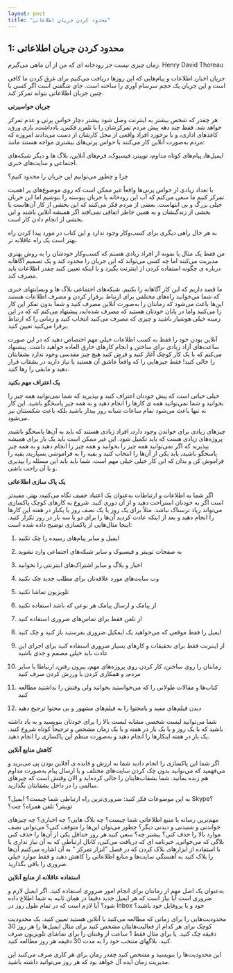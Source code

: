 ```yaml
---
layout: post
title: "محدود کردن جریان اطلاعاتی"
---
```

1: محدود کردن جریان اطلاعاتی
----------------------------

زمان چیزی نیست جز رودخانه ای که من از آن ماهی می‌گیرم. Henry David
Thoreau

جریان اخبار٫ اطلاعات و پیام‌هایی که این روزها دریافت می‌کنیم برای غرق
کردن ما کافی است و این جریان یک حجم سرسام آوری را ساخته است. جای شگفتی
است اگر کسی با چنین جریان اطلاعاتی بتواند تمرکز کند.

**جریان حواسپرتی**

هر چقدر که شخص بیشتر به اینترنت وصل شود بیشتر دچار حواس پرتی و عدم تمرکز
خواهد شد. فقط چند دهه پیش مردم تمرکزشان را با تلفن٫ فکس٫ یادداشت٫ بازی
ورق٫ کاغذهای اداری٫ و یا برخورد افراد واقعی از محل کارشان از دست
می‌دادند امروزه که مردم به‌صورت آنلاین کار می‌کنند با حواس پرتی‌های
بیشتری مواجه هستند مانند:

ایمیل‌ها٫ پیام‌های کوتاه مداوم٫ توییتر٫ فیسبوک٫ فرم‌های آنلاین٫ بلاگ ها
و دیگر شبکه‌های اجتماعی و سایت‌های خبری.

چرا و چطور می‌توانیم این جریان را محدود کنیم؟

با تعداد زیادی از حواس پرتی‌ها واقعاً غیر ممکن است که روی موضوع‌های پر
اهمیت تمرکز کنیم ما سعی می‌کنم که آب این رودخانه یا جریان پیوسته را
بنوشیم اما این جریان خیلی بزرگ و بی انتهاست. بعضی از مردم فکر می‌کنند که
این بخشی از کار آن‌هاست یا بخشی از زندگیشان و به همین خاطر اتفاقی
نمی‌افتد اگر همیشه آنلاین باشند و این بخشی از انجام دادن کار است.

به هر حال راهی دیگری برای کسب‌وکار وجود ندارد و این کتاب در مورد پیدا
کردن راه بهتر است یک راه عاقلانه تر.

من فقط یک مثال یا نمونه از افراد زیادی هستم که کسب‌وکار خودشان را به روش
بهتری مدیریت می‌کنند اما چه کسی می‌تواند که این جریان را محدود کند و یک
تصمیم آگاهانه درباره ی چگونه استفاده کردن از اینترنت بگیرد و یا اینکه
تعیین کنید چقدر اطلاعات باید مصرف کند.

ما قصد داریم که این کار آگاهانه را بکنیم. شبکه‌های اجتماعی بلاگ ها و
وبسایتهای خبری که شما می‌خوانید راه‌های مختلفی برای ارتباط برقرار کردن و
مصرف اطلاعات هستند این‌ها باعث می‌شود که زمانتان را به‌صورت آنلاین مصرف
کنید و شما بدون تفکر این کار را می‌کنید واما در پایان خودتان هستید که
مصرف شده‌اید٫ پیشنهاد می‌کنم که که در این زمینه خیلی هوشیار باشید و چیزی
که مصرف می‌کنید انتخاب کنید و زمانی را که ارتباط برقرا می‌کنید تعیین
کنید.

آنلاین بودن خود را فقط به کسب اطلاعات خیلی مهم اختصاص دهید که در این
صورت ساعت‌های آزاد زیادی برای ساختن و انجام کارهای خارق العاده خواهید
داشت. پیشنهاد می‌کنم که با یک کار کوچک آغاز کنید و فرض کنید هیچ چیز
مقدسی وجود ندارد بشقابتان را خالی کنید!‌ فقط چیزهایی را که واقعاً عاشق
آن هستید یا نیاز دارید در بشقاب قرار دهید و مابقی را رها کنید.

**یک اعتراف مهم بکنید**

خیلی حیاتی است که پیش خودتان اعتراف کنید و بپذیرید که شما نمی‌توانید همه
چیز را بخوانید و شما نمی‌توانید همه ی کارها را انجام دهید و به همه چیز
پاسخگو باشید. این کار نه تنها باعث می‌شود تمام ساعات شبانه روز بیدار
باشید بلکه باعث شکستتان نیز می‌شود.

چیزهای زیادی برای خواندن وجود دارد٫ افراد زیادی هستند که باید به آن‌ها
پاسخگو باشید٫ پروژه‌های زیادی هست که باید تکمیل شود. این غیر ممکن است
باید یک بار برای همیشه بپذیرید که اگر نمی‌توانید همه چیز را بخوانید و
همه چیز را انجام دهید و به همه چیز پاسخگو باشید٫ باید یکی از آن‌ها را
انتخاب کنید و بقیه را به فراموشی بسپارید٫ بقیه را فراموش کن و بدان که
این کار خیلی خیلی مهم است. شما باید باید این مسئله را بپذیری و با آن
راحت باشی.

**یک پاک سازی اطلاعاتی**

اگر شما به اطلاعات و ارتباطات به‌عنوان یک اعتیاد خفیف نگاه می‌کنید٫
بهتر. مفیدتر است اگر به خودتان استراحت دهید و از آن دوری کنید. شروع به
کارهای کوچک پاکسازی می‌تواند زیاد ترسناک نباشد. مثلاً برای یک روز یا یک
نصف روز یا یکبار در هفته این کارها را انجام دهید و بعد از اینکه عادت
کردید آن‌ها را برای دو یا سه بار در روز تکرار کنید. اینجا مثال‌هایی از
پاکسازی توضیح داده شده است:

1.  ایمیل و سایر پیام‌های رسیده را چک نکنید

2.  به صفحات توییتر و فیسبوک و سایر شبکه‌های اجتماعی وارد نشوید

3.  اخبار و بلاگ و سایر اشتراک‌های اینترنتی را نخوانید

4.  وب سایت‌های مورد علاقه‌تان برای مطلب جدید چک نکنید

5.  تلویزیون تماشا نکنید

6.  از پیامک و ارسال پیامک هر نوعی که باشد استفاده نکنید

7.  از تلفن فقط برای تماس‌های ضروری استفاده کنید

8.  ایمیل را فقط موقعی که می‌خواهید یک ایمکیل ضروری بفرستید باز کنید و
    چک کنید

9.  از اینترنت فقط برای تحقیقات و کارهای بسیار ضروری استفاده کنید برای
    اجرای این عادت باید خیلی مصمم و جدی باشید

10. زمانتان را روی ساختن٫ کار کردن روی پروژه‌های مهم٫ بیرون رفتن٫
    ارتباطا با سایر مردم٫ و همکاری کردن یا ورزش کردن صرف کنید

11. کتاب‌ها و مقالات طولانی را که می‌خواستید بخوانید ولی وقتش را نداشتید
    مطالعه کنید

12. دیدن فیلم‌های مفید و بامحتوا را به فیلم‌های مشهور و بی محتوا ترجیح
    دهید

شما می‌توانید لیست شخصی مشابه لیست بالا را برای خودتان بنویسید و به یاد
داشته باشید که با یک روز و یا یک بار در هفته و یا یک زمان مشخص و ترجیحاً
کوتاه شروع کنید. یک بار در هفته اینکارها را انجام دهید و به‌صورت منظم
این پاکسازی را انجام دهید.

**کاهش منابع آنلاین**

اگر شما این پاکسازی را انجام دادید شما به ارزش و فایده ی آفلاین بودن پی
می‌برید و می‌فهمید که می‌توانید بدون چک کردن سایت‌های مختلف و یا ارسال
پیام به‌صورت مداوم هم زنده بمانید. شما بشقاب‌هایتان را خالی کرده‌اید و
الان وقتش است که چیزهای سالمی را در داخل بشقابتان بگذارید.

به این موضوعات فکر کنید: ضروری‌ترین راه ارتباطی شما چیست؟ ایمیل؟ Skype؟
توییتر؟ تلفن همراه؟ چت؟

مهم‌ترین رسانه یا منبع اطلاعاتی شما چیست؟ چه بلاگ هایی؟ چه اخباری؟ چه
چیزهای خواندنی و شنیدنی و دیدنی دیگر؟ چطور می‌توان این‌ها را متوقف کنی؟
می‌توانی نصف موارد بالا را حذف کنی؟ بیشتر چه؟ سعی کنید هر روز حداقل یکی
از آن‌ها را حذف کنی بلاگی که می‌خوانی٫ خبرنامه ای که دریافت می‌کنی٫
کانال ارتباطی که به آن نیاز نداری یا با استفاده از ابزارهای بلاک کردن که
در فصل "ابزار تمرکز " به آن اشاره می‌کنیم آن‌ها را بلاک کنید به آهستگی
سایت‌ها و منابع اطلاعاتی را کاهش دهید و فقط موارد خیلی ضروری را باقی
بگذارید.

**استفاده عاقلانه از منابع آنلاین**

به‌عنوان یک اصل مهم از زمانتان برای انجام امور ضروری استفاده کنید. اگر
ایمیل لازم و ضروری است آیا نیاز است که هر ایمیل جدید دقیقاً در همان
ثانیه به شما اطلاع داده شود؟ آیا لازم است که در تمام طول روز در Inbox
خود و یا پروفایل خود باشید؟

محدودیت‌هایی را برای زمانی که مطالعه می‌کنید یا آنلاین هستید تعیین کنید.
یک محدودیت کوچک برای هر کدام از فعالیت‌هایتان مشخص کنید برای مثال
ایمیل‌ها را هر روز 30 دقیقه چک کنید. یا برای مثال فقط 1 ساعت از وقتتان
را برای تماشای تلویزیون صرف کنید. بلاگهای منتخب خود را به مدت 30 دقیقه
هر روز مطالعه کنید.

این محدودیت‌ها را بنویسید و مشخص کنید چقدر زمان برای هر کاری صرف می‌کنید
این مدیریت زمان ایده آل خواهد بود که هر روز می‌توانید داشته باشید.
